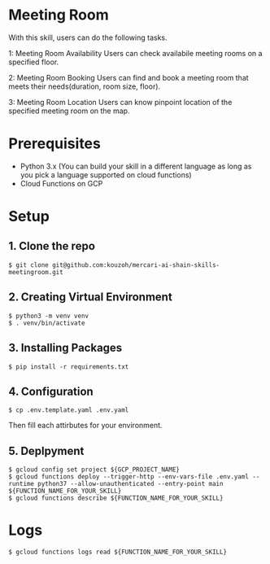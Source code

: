 # Meeting Room
With this skill, users can do the following tasks.

1: Meeting Room Availability
Users can check availabile meeting rooms on a specified floor.

2: Meeting Room Booking
Users can find and book a meeting room that meets their needs(duration, room size, floor).

3: Meeting Room Location
Users can know pinpoint location of the specified meeting room on the map.

# Prerequisites
- Python 3.x (You can build your skill in a different language as long as you pick a language supported on cloud functions)
- Cloud Functions on GCP

# Setup
## 1. Clone the repo
```
$ git clone git@github.com:kouzoh/mercari-ai-shain-skills-meetingroom.git
```

## 2. Creating Virtual Environment
```
$ python3 -m venv venv
$ . venv/bin/activate
```

## 3. Installing Packages
```
$ pip install -r requirements.txt
```

## 4. Configuration
```
$ cp .env.template.yaml .env.yaml
```
Then fill each attirbutes for your environment.

## 5. Deplpyment
```
$ gcloud config set project ${GCP_PROJECT_NAME}
$ gcloud functions deploy --trigger-http --env-vars-file .env.yaml --runtime python37 --allow-unauthenticated --entry-point main ${FUNCTION_NAME_FOR_YOUR_SKILL}
$ gcloud functions describe ${FUNCTION_NAME_FOR_YOUR_SKILL}
```

# Logs
```
$ gcloud functions logs read ${FUNCTION_NAME_FOR_YOUR_SKILL}
```